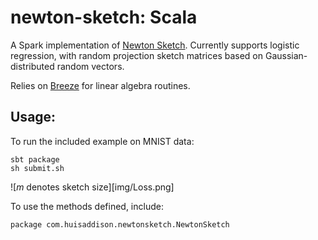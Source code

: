 # newton-sketch: Scala

A Spark implementation of [Newton Sketch](https://arxiv.org/abs/1505.02250).
Currently supports logistic regression, with random projection sketch
matrices based on Gaussian-distributed random vectors.

Relies on [Breeze](https://github.com/scalanlp/breeze/) for linear algebra
routines.

## Usage:
To run the included example on MNIST data:
```
sbt package
sh submit.sh
```
![$m$ denotes sketch size][img/Loss.png]

To use the methods defined, include:
```
package com.huisaddison.newtonsketch.NewtonSketch
```
